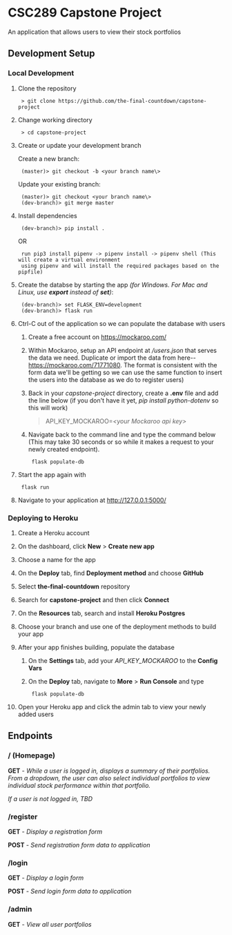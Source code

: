 # CSC289 Capstone Project

An application that allows users to view their stock portfolios

## Development Setup

### Local Development

1. Clone the repository

        > git clone https://github.com/the-final-countdown/capstone-project

2. Change working directory
    
        > cd capstone-project

3. Create or update your development branch
    
    Create a new branch:
    
        (master)> git checkout -b <your branch name\>
    
    Update your existing branch:
    
        (master)> git checkout <your branch name\>
        (dev-branch)> git merge master
    
4. Install dependencies
        
        (dev-branch)> pip install .
    
    OR
        
        run pip3 install pipenv -> pipenv install -> pipenv shell (This will create a virtual environment 
        using pipenv and will install the required packages based on the pipfile)

5. Create the databse by starting the app *(for Windows. For Mac and Linux, use **export** instead of **set**)*:

        (dev-branch)> set FLASK_ENV=development
        (dev-branch)> flask run

6. Ctrl-C out of the application so we can populate the database with users
    
    1. Create a free account on https://mockaroo.com/
    
    2. Within Mockaroo, setup an API endpoint at */users.json* that serves the data we need.
    Duplicate or import the data from here--https://mockaroo.com/71771080. The format is consistent with the form data
    we'll be getting so we can use the same function to insert the users into the database as we do to register users)
    
    3. Back in your *capstone-project* directory, create a **.env** file and add the line below (if you don't have it
    yet, *pip install python-dotenv* so this will work)
        
        > API_KEY_MOCKAROO=*<your Mockaroo api key\>*

    4. Navigate back to the command line and type the command below (This may take 30 seconds or so while
    it makes a request to your newly created endpoint).

            flask populate-db

7. Start the app again with

        flask run

8. Navigate to your application at http://127.0.0.1:5000/

### Deploying to Heroku

1. Create a Heroku account

2. On the dashboard, click **New** > **Create new app**

3. Choose a name for the app

4. On the **Deploy** tab, find **Deployment method** and choose **GitHub**

5. Select **the-final-countdown** repository

6. Search for **capstone-project** and then click **Connect**

7. On the **Resources** tab, search and install **Heroku Postgres**

8. Choose your branch and use one of the deployment methods to build your app

9. After your app finishes building, populate the database
    
    1. On the **Settings** tab, add your *API_KEY_MOCKAROO* to the **Config Vars**
    
    2. On the **Deploy** tab, navigate to **More** > **Run Console** and type
    
            flask populate-db
            
10. Open your Heroku app and click the admin tab to view your newly added users

## Endpoints

### / (Homepage)

**GET** - *While a user is logged in, displays a summary of their portfolios. From a dropdown,
the user can also select individual portfolios to view individual stock performance within
that portfolio.*

*If a user is not logged in, TBD*

### /register

**GET** - *Display a registration form*

**POST** - *Send registration form data to application*

### /login

**GET** - *Display a login form*

**POST** - *Send login form data to application*

### /admin

**GET** - *View all user portfolios*
